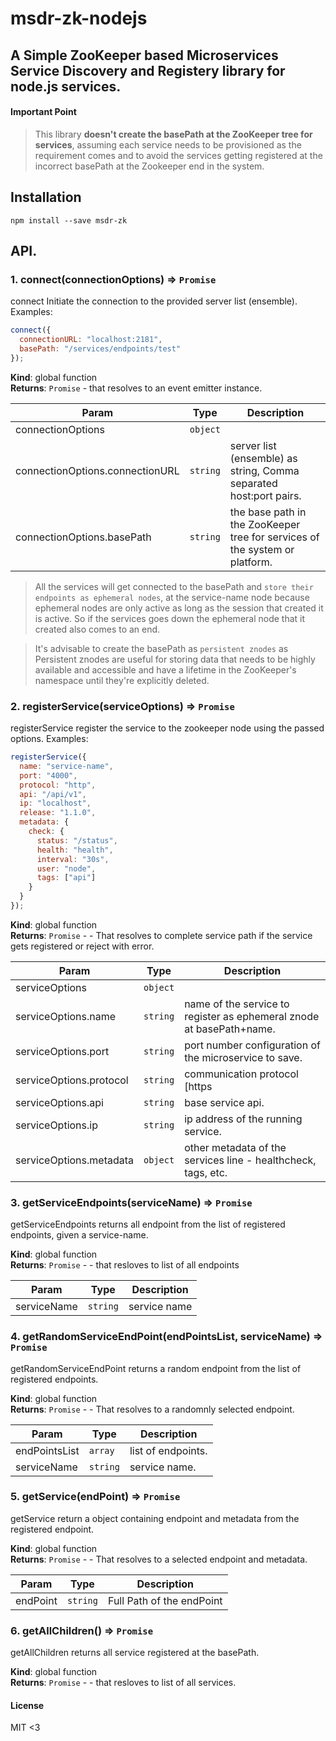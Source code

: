 # msdr-zk-nodejs

## A Simple ZooKeeper based Microservices Service Discovery and Registery library for node.js services.

#### Important Point

> This library **doesn't create the basePath at the ZooKeeper tree for services**, assuming each service needs to be provisioned as the requirement comes and to avoid the services getting registered at the incorrect basePath at the Zookeeper end in the system.

## Installation

`npm install --save msdr-zk`

## API.

### 1. connect(connectionOptions) ⇒ <code>Promise</code>

connect Initiate the connection to the provided server list (ensemble).
Examples:

```js
connect({
  connectionURL: "localhost:2181",
  basePath: "/services/endpoints/test"
});
```

**Kind**: global function  
**Returns**: <code>Promise</code> - that resolves to an event emitter instance.

| Param                           | Type                | Description                                                                 |
| ------------------------------- | ------------------- | --------------------------------------------------------------------------- |
| connectionOptions               | <code>object</code> |                                                                             |
| connectionOptions.connectionURL | <code>string</code> | server list (ensemble) as string, Comma separated host:port pairs.          |
| connectionOptions.basePath      | <code>string</code> | the base path in the ZooKeeper tree for services of the system or platform. |

> All the services will get connected to the basePath and `store their endpoints as ephemeral nodes`, at the service-name node because ephemeral nodes are only active as long as the session that created it is active. So if the services goes down the ephemeral node that it created also comes to an end.

> It's advisable to create the basePath as `persistent znodes` as Persistent znodes are useful for storing data that needs to be highly available and accessible and have a lifetime in the ZooKeeper's namespace until they're explicitly deleted.

### 2. registerService(serviceOptions) ⇒ <code>Promise</code>

registerService register the service to the zookeeper node using the passed options.
Examples:

```js
registerService({
  name: "service-name",
  port: "4000",
  protocol: "http",
  api: "/api/v1",
  ip: "localhost",
  release: "1.1.0",
  metadata: {
    check: {
      status: "/status",
      health: "health",
      interval: "30s",
      user: "node",
      tags: ["api"]
    }
  }
});
```

**Kind**: global function  
**Returns**: <code>Promise</code> - - That resolves to complete service path if the service gets registered or reject with error.

| Param                   | Type                | Description                                                          |
| ----------------------- | ------------------- | -------------------------------------------------------------------- |
| serviceOptions          | <code>object</code> |                                                                      |
| serviceOptions.name     | <code>string</code> | name of the service to register as ephemeral znode at basePath+name. |
| serviceOptions.port     | <code>string</code> | port number configuration of the microservice to save.               |
| serviceOptions.protocol | <code>string</code> | communication protocol [https                                        |  | http]. |
| serviceOptions.api      | <code>string</code> | base service api.                                                    |
| serviceOptions.ip       | <code>string</code> | ip address of the running service.                                   |
| serviceOptions.metadata | <code>object</code> | other metadata of the services line - healthcheck, tags, etc.        |

### 3. getServiceEndpoints(serviceName) ⇒ <code>Promise</code>

getServiceEndpoints returns all endpoint from the list of registered endpoints,
given a service-name.

**Kind**: global function  
**Returns**: <code>Promise</code> - - that resloves to list of all endpoints

| Param       | Type                | Description  |
| ----------- | ------------------- | ------------ |
| serviceName | <code>string</code> | service name |

### 4. getRandomServiceEndPoint(endPointsList, serviceName) ⇒ <code>Promise</code>

getRandomServiceEndPoint returns a random endpoint from the list of registered endpoints.

**Kind**: global function  
**Returns**: <code>Promise</code> - - That resolves to a randomnly selected endpoint.

| Param         | Type                | Description        |
| ------------- | ------------------- | ------------------ |
| endPointsList | <code>array</code>  | list of endpoints. |
| serviceName   | <code>string</code> | service name.      |

### 5. getService(endPoint) ⇒ <code>Promise</code>

getService return a object containing endpoint and metadata from the registered endpoint.

**Kind**: global function  
**Returns**: <code>Promise</code> - - That resolves to a selected endpoint and metadata.

| Param    | Type                | Description               |
| -------- | ------------------- | ------------------------- |
| endPoint | <code>string</code> | Full Path of the endPoint |

### 6. getAllChildren() ⇒ <code>Promise</code>

getAllChildren returns all service registered at the basePath.

**Kind**: global function  
**Returns**: <code>Promise</code> - - that resloves to list of all services.

#### License

MIT <3
